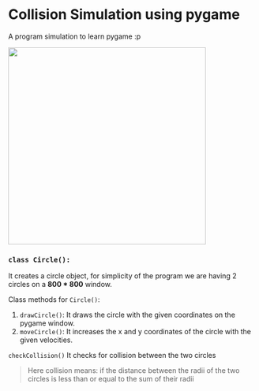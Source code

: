 # Collision Simulation using pygame
A program simulation to learn pygame :p

<img src="https://user-images.githubusercontent.com/97667653/221360793-201c31b4-69e8-42c3-b584-91d4e8a2d259.png" height = 400 width = 400>

### `class Circle():`

It creates a circle object, for simplicity of the program we are having 2 circles on a **800 * 800** window.

Class methods for `Circle()`:
1. `drawCircle()`: It draws the circle with the given coordinates on the pygame window.
2. `moveCircle()`: It increases the x and y coordinates of the circle with the given velocities.

`checkCollision()`
It checks for collision between the two circles

> Here collision means: if the distance between the radii of the two circles is less than or equal to the sum of their radii
